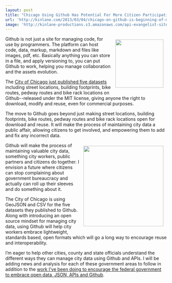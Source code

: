 ```yaml
---
layout: post
title: "Chicago Using Github Has Potential For More Citizen Participation in Government"
url: 'http://kinlane.com/2013/03/04/chicago-on-github-is-beginning-of-more-citizen-involvement-in-government/'
image: 'http://kinlane-productions.s3.amazonaws.com/api-evangelist-site/blog/city-of-chicago-detail.jpg'
---
```


[<img style="padding: 10px;" src="https://s3.amazonaws.com/kinlane-productions/city/chicago/city-of-chicago-detail.jpg" alt="" width="150" align="right" />][1]

Github is not just a site for managing code, for use by programmers. The platform can host code, data, markup, markdown and files like images, pdf, etc. Basically anything you can store in a file, and apply versioning to, you can put Github to work, helping you manage collaboration and the assets evolution.

The [City of Chicago just published five datasets][2] including street locations, building footprints, bike routes, pedway routes and bike rack locations on Github--released under the MIT license, giving anyone the right to download, modify and reuse, even for commercial purposes.

The move to Github goes beyond just making street locations, building footprints, bike routes, pedway routes and bike rack locations open for download and reuse. It will make the process of maintaining city data a public affair, allowing citizens to get involved, and empowering them to add and fix any incorrect data.

<img style="padding: 10px;" src="https://s3.amazonaws.com/kinlane-productions/city/chicago/chicago-map-image.gif" alt="" width="250" align="right" />

Github will make the process of maintaining valuable city data, something city workers, public partners and citizens do together. I envision a future where citizens can stop complaining about government bureaucracy and actually can roll up their sleeves and do something about it.

The City of Chicago is using GeoJSON and CSV for the five datasets they published to Github. Along with introducing an open source mindset for managing city data, using Github will help city workers embrace lightweight, standards based, open formats which will go a long way to encourage reuse and interoperability.

I’m eager to help other cities, county and state officials understand the different ways they can manage city data using Github and APIs. I will be adding news and analysis for each of these government areas to follow in addition to the [work I’ve been doing to encourage the federal government to embrace open data, JSON, APIs and Github][3].

   [1]: http://digital.cityofchicago.org/
   [2]: http://digital.cityofchicago.org/index.php/chicago-on-github/
   [3]: http://www.apievangelist.com/federal_government.php
